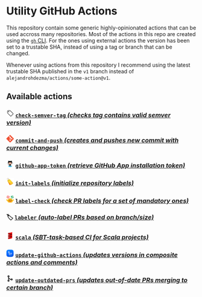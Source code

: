 # Utility GitHub Actions

This repository contain some generic highly-opinionated actions that can be used accross many
repositories. Most of the actions in this repo are created using the 
[`gh` CLI](https://cli.github.com). For the ones using external actions the version has been set to a
trustable SHA, instead of using a tag or branch that can be changed.

Whenever using actions from this repository I recommend using the latest trustable SHA published in
the `v1` branch instead of `alejandrohdezma/actions/some-action@v1`.

## Available actions

### <img src=".github/icons/check-semver-tag.png" height=20> [`check-semver-tag` _(checks tag contains valid semver version)_](./check-semver-tag/README.md)

### <img src=".github/icons/commit-and-push.png" height=20>  [`commit-and-push` _(creates and pushes new commit with current changes)_](./commit-and-push/README.md)

### <img src=".github/icons/github-app-token.png" height=20>  [`github-app-token` _(retrieve GitHub App installation token)_](./github-app-token/README.md)

### <img src=".github/icons/init-labels.png" height=20> [`init-labels` _(initialize repository labels)_](./init-labels/README.md)

### <img src=".github/icons/label-check.png" height=20> [`label-check` _(check PR labels for a set of mandatory ones)_](./label-check/README.md)

### 🏷 [`labeler` _(auto-label PRs based on branch/size)_](./labeler/README.md)

### <img src=".github/icons/scala.png" height=20>  [`scala` _(SBT-task-based CI for Scala projects)_](./scala/README.md)

### <img src=".github/icons/update-github-actions.png" height=20> [`update-github-actions` _(updates versions in composite actions and comments)_](./update-github-actions/README.md)

### <img src=".github/icons/update-outdated-prs.png" height=20> [`update-outdated-prs` _(updates out-of-date PRs merging to certain branch)_](./update-outdated-prs/README.md)